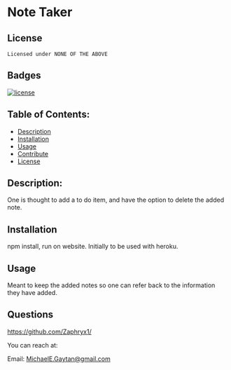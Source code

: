 # Note Taker

## License

    Licensed under NONE OF THE ABOVE

## Badges

[![license](https://img.shields.io/badge/License-NONE-red.svg)](https://img.shields.io)


## Table of Contents:

-   [Description](#description)
-   [Installation](#installation)
-   [Usage](#usage)
-   [Contribute](#contribute)
-   [License](#license)

## Description:
One is thought to add a to do item, and have the option to delete the added note.

## Installation
npm install, run on website. Initially to be used with heroku.

## Usage
Meant to keep the added notes so one can refer back to the information they have added.

## Questions

https://github.com/Zaphryx1/

You can reach at:

Email: MichaelE.Gaytan@gmail.com